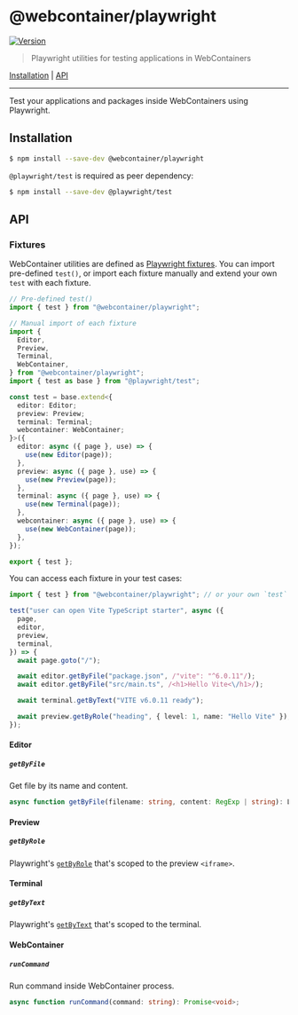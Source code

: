 # @webcontainer/playwright

[![Version][version-badge]][npm-url]

> Playwright utilities for testing applications in WebContainers

[Installation](#installation) | [API](#api)

---

Test your applications and packages inside WebContainers using Playwright.

## Installation

```sh
$ npm install --save-dev @webcontainer/playwright
```

`@playwright/test` is required as peer dependency:

```sh
$ npm install --save-dev @playwright/test
```

## API

### Fixtures

WebContainer utilities are defined as [Playwright fixtures](https://playwright.dev/docs/test-fixtures). You can import pre-defined `test()`, or import each fixture manually and extend your own `test` with each fixture.

```ts
// Pre-defined test()
import { test } from "@webcontainer/playwright";
```

```ts
// Manual import of each fixture
import {
  Editor,
  Preview,
  Terminal,
  WebContainer,
} from "@webcontainer/playwright";
import { test as base } from "@playwright/test";

const test = base.extend<{
  editor: Editor;
  preview: Preview;
  terminal: Terminal;
  webcontainer: WebContainer;
}>({
  editor: async ({ page }, use) => {
    use(new Editor(page));
  },
  preview: async ({ page }, use) => {
    use(new Preview(page));
  },
  terminal: async ({ page }, use) => {
    use(new Terminal(page));
  },
  webcontainer: async ({ page }, use) => {
    use(new WebContainer(page));
  },
});

export { test };
```

You can access each fixture in your test cases:

```ts
import { test } from "@webcontainer/playwright"; // or your own `test` setup

test("user can open Vite TypeScript starter", async ({
  page,
  editor,
  preview,
  terminal,
}) => {
  await page.goto("/");

  await editor.getByFile("package.json", /"vite": "^6.0.11"/);
  await editor.getByFile("src/main.ts", /<h1>Hello Vite<\/h1>/);

  await terminal.getByText("VITE v6.0.11 ready");

  await preview.getByRole("heading", { level: 1, name: "Hello Vite" });
});
```

#### Editor

##### `getByFile`

Get file by its name and content.

```ts
async function getByFile(filename: string, content: RegExp | string): Locator;
```

#### Preview

##### `getByRole`

Playwright's [`getByRole`](https://playwright.dev/docs/api/class-framelocator#frame-locator-get-by-role) that's scoped to the preview `<iframe>`.

#### Terminal

##### `getByText`

Playwright's [`getByText`](https://playwright.dev/docs/api/class-framelocator#frame-locator-get-by-role) that's scoped to the terminal.

#### WebContainer

##### `runCommand`

Run command inside WebContainer process.

```ts
async function runCommand(command: string): Promise<void>;
```

[version-badge]: https://img.shields.io/npm/v/@webcontainer/playwright
[npm-url]: https://www.npmjs.com/package/@webcontainer/playwright
